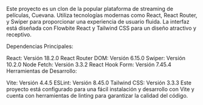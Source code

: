 Este proyecto es un clon de la popular plataforma de streaming de películas, Cuevana. Utiliza tecnologías modernas como React, React Router, y Swiper para proporcionar una experiencia de usuario fluida. La interfaz está diseñada con Flowbite React y Tailwind CSS para un diseño atractivo y receptivo.

Dependencias Principales:

React: Versión 18.2.0
React Router DOM: Versión 6.15.0
Swiper: Versión 10.2.0
Node Fetch: Versión 3.3.2
React Hook Form: Versión 7.45.4
Herramientas de Desarrollo:

Vite: Versión 4.4.5
ESLint: Versión 8.45.0
Tailwind CSS: Versión 3.3.3
Este proyecto está configurado para una fácil instalación y desarrollo con Vite y cuenta con herramientas de linting para garantizar la calidad del código.
